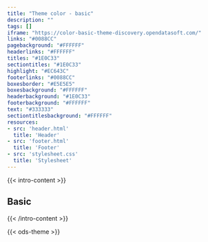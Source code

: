 ```yaml
---
title: "Theme color - basic"
description: ""
tags: []
iframe: "https://color-basic-theme-discovery.opendatasoft.com/"
links: "#0088CC"
pagebackground: "#FFFFFF"
headerlinks: "#FFFFFF"
titles: "#1E0C33"
sectiontitles: "#1E0C33"
highlight: "#EC643C"
footerlinks: "#0088CC"
boxesborder: "#E5E5E5"
boxesbackground: "#FFFFFF"
headerbackground: "#1E0C33"
footerbackground: "#FFFFFF"
text: "#333333"
sectiontitlesbackground: "#FFFFFF"
resources:
- src: 'header.html'
  title: 'Header'
- src: 'footer.html'
  title: 'Footer'
- src: 'stylesheet.css'
  title: 'Stylesheet'
---
```


{{< intro-content >}}
## Basic
{{< /intro-content >}}

{{< ods-theme >}}


